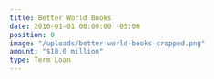```yaml
---
title: Better World Books
date: 2016-01-01 00:00:00 -05:00
position: 0
image: "/uploads/better-world-books-cropped.png"
amount: "$18.0 million"
type: Term Loan
---
```


